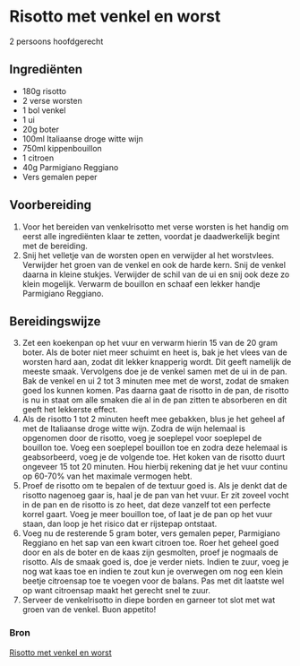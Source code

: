 # Risotto met venkel en worst

2 persoons hoofdgerecht

## Ingrediënten

- 180g risotto
- 2 verse worsten
- 1 bol venkel
- 1 ui
- 20g boter
- 100ml Italiaanse droge witte wijn
- 750ml kippenbouillon
- 1 citroen
- 40g Parmigiano Reggiano
- Vers gemalen peper

## Voorbereiding

1. Voor het bereiden van venkelrisotto met verse worsten is het handig om eerst alle ingrediënten klaar te zetten, voordat je daadwerkelijk begint met de bereiding.
2. Snij het velletje van de worsten open en verwijder al het worstvlees. Verwijder het groen van de venkel en ook de harde kern. Snij de venkel daarna in kleine stukjes. Verwijder de schil van de ui en snij ook deze zo klein mogelijk. Verwarm de bouillon en schaaf een lekker handje Parmigiano Reggiano.

## Bereidingswijze

3. Zet een koekenpan op het vuur en verwarm hierin 15 van de 20 gram boter. Als de boter niet meer schuimt en heet is, bak je het vlees van de worsten hard aan, zodat dit lekker knapperig wordt. Dit geeft namelijk de meeste smaak. Vervolgens doe je de venkel samen met de ui in de pan. Bak de venkel en ui 2 tot 3 minuten mee met de worst, zodat de smaken goed los kunnen komen. Pas daarna gaat de risotto in de pan, de risotto is nu in staat om alle smaken die al in de pan zitten te absorberen en dit geeft het lekkerste effect.
4. Als de risotto 1 tot 2 minuten heeft mee gebakken, blus je het geheel af met de Italiaanse droge witte wijn. Zodra de wijn helemaal is opgenomen door de risotto, voeg je soeplepel voor soeplepel de bouillon toe. Voeg een soeplepel bouillon toe en zodra deze helemaal is geabsorbeerd, voeg je de volgende toe. Het koken van de risotto duurt ongeveer 15 tot 20 minuten. Hou hierbij rekening dat je het vuur continu op 60-70% van het maximale vermogen hebt.
5. Proef de risotto om te bepalen of de textuur goed is. Als je denkt dat de risotto nagenoeg gaar is, haal je de pan van het vuur. Er zit zoveel vocht in de pan en de risotto is zo heet, dat deze vanzelf tot een perfecte korrel gaart. Voeg je meer bouillon toe, of laat je de pan op het vuur staan, dan loop je het risico dat er rijstepap ontstaat.
6. Voeg nu de resterende 5 gram boter, vers gemalen peper, Parmigiano Reggiano en het sap van een kwart citroen toe. Roer het geheel goed door en als de boter en de kaas zijn gesmolten, proef je nogmaals de risotto. Als de smaak goed is, doe je verder niets. Indien te zuur, voeg je nog wat kaas toe en indien te zout kun je overwegen om nog een klein beetje citroensap toe te voegen voor de balans. Pas met dit laatste wel op want citroensap maakt het gerecht snel te zuur.
7. Serveer de venkelrisotto in diepe borden en garneer tot slot met wat groen van de venkel. Buon appetito!

### Bron

[Risotto met venkel en worst](https://www.allesoveritaliaanseten.nl/recepten/venkelrisotto-met-worst/)